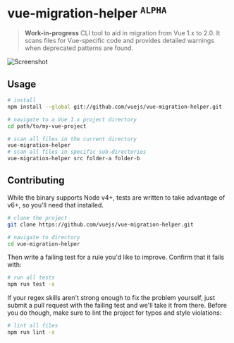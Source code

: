 # vue-migration-helper <sup>`ALPHA`</sup>

> __Work-in-progress__ CLI tool to aid in migration from Vue 1.x to 2.0. It scans files for Vue-specific code and provides detailed warnings when deprecated patterns are found.

![Screenshot](http://i.imgur.com/aHh5TfR.png)

## Usage

``` sh
# install
npm install --global git://github.com/vuejs/vue-migration-helper.git

# navigate to a Vue 1.x project directory
cd path/to/my-vue-project

# scan all files in the current directory
vue-migration-helper
# scan all files in specific sub-directories
vue-migration-helper src folder-a folder-b
```

## Contributing

While the binary supports Node v4+, tests are written to take advantage of v6+, so you'll need that installed.

``` sh
# clone the project
git clone https://github.com/vuejs/vue-migration-helper.git

# navigate to directory
cd vue-migration-helper
```

Then write a failing test for a rule you'd like to improve. Confirm that it fails with:

``` sh
# run all tests
npm run test -s
```

If your regex skills aren't strong enough to fix the problem yourself, just submit a pull request with the failing test and we'll take it from there. Before you do though, make sure to lint the project for typos and style violations:

``` sh
# lint all files
npm run lint -s
```
